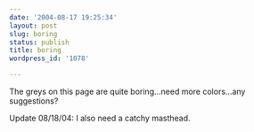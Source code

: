 ```yaml
---
date: '2004-08-17 19:25:34'
layout: post
slug: boring
status: publish
title: boring
wordpress_id: '1078'

---
```


The greys on this page are quite boring…need more colors…any suggestions?

Update 08/18/04: I also need a catchy masthead.
